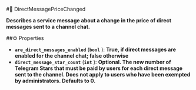 #🔮 DirectMessagePriceChanged

**Describes a service message about a change in the price of direct messages sent to a channel chat.**

##⚙️ Properties

- **`are_direct_messages_enabled`** (**`bool`** ): **True, if direct messages are enabled for the channel chat; false otherwise**
- **`direct_message_star_count`** (**`int`** ): **Optional. The new number of Telegram Stars that must be paid by users for each direct message sent to the channel. Does not apply to users who have been exempted by administrators. Defaults to 0.**
